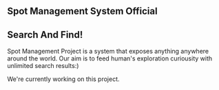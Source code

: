 ## Spot Management System Official
## Search And Find!
Spot Management Project is a system that exposes anything anywhere around the world.
Our aim is to feed human's exploration curiousity with unlimited search results:)

We're currently working on this project.
